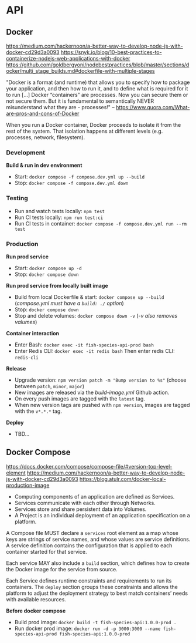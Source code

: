 # API

## Docker
<https://medium.com/hackernoon/a-better-way-to-develop-node-js-with-docker-cd29d3a0093>
<https://snyk.io/blog/10-best-practices-to-containerize-nodejs-web-applications-with-docker>
<https://github.com/goldbergyoni/nodebestpractices/blob/master/sections/docker/multi_stage_builds.md#dockerfile-with-multiple-stages>

"Docker is a format (and runtime) that allows you to specify how to package your application, and then how to run it, and to define what is required for it to run [...] Docker “containers” are processes. Now you can secure them or not secure them. But it is fundamental to semantically NEVER misunderstand what they are - processes!"  – <https://www.quora.com/What-are-pros-and-cons-of-Docker>

When you run a Docker container, Docker proceeds to isolate it from the rest of the system. 
That isolation happens at different levels (e.g. processes, network, filesystem).

### Development 
**Build & run in dev environment**
* Start: `docker compose -f compose.dev.yml up --build`
* Stop: `docker compose -f compose.dev.yml down`

### Testing 
* Run and watch tests locally: `npm test`
* Run CI tests locally: `npm run test:ci`
* Run CI tests in container: `docker compose -f compose.dev.yml run --rm test`

### Production
**Run prod service**
* Start: `docker compose up -d`
* Stop: `docker compose down`

**Run prod service from locally built image**
* Build from local Dockerfile & start: `docker compose up --build` (_compose.yml must have a `build: ./` option_)
* Stop: `docker compose down`
* Stop and delete volumes: `docker compose down -v` (_-v also removes valumes_)

**Container interaction**
* Enter Bash: `docker exec -it fish-species-api-prod bash`
* Enter Redis CLI: `docker exec -it redis bash` Then enter redis CLI: `redis-cli`

**Release**
* Upgrade version: `npm version patch -m "Bump version to %s"` (choose between `patch`, `minor`, `major`)
* New images are released via the _build-image.yml_ Github action.
* On every push images are tagged with the `latest` tag.
* When new version tags are pushed with `npm version`, images are tagged with the `v*.*.*` tag.

**Deploy**
* TBD...


## Docker Compose 
<https://docs.docker.com/compose/compose-file/#version-top-level-element>
<https://medium.com/hackernoon/a-better-way-to-develop-node-js-with-docker-cd29d3a0093>
<https://blog.atulr.com/docker-local-production-image>

* Computing components of an application are defined as Services. 
* Services communicate with each other through Networks.
* Services store and share persistent data into Volumes. 
* A Project is an individual deployment of an application specification on a platform.

A Compose file MUST declare a `services` root element as a map whose keys are strings 
of service names, and whose values are service definitions. A service definition contains 
the configuration that is applied to each container started for that service.

Each service MAY also include a `build` section, which defines how to create the Docker image 
for the service from source.

Each Service defines runtime constraints and requirements to run its containers. The `deploy` 
section groups these constraints and allows the platform to adjust the deployment strategy to 
best match containers’ needs with available resources.

**Before docker compose**
* Build prod image: `docker build -t fish-species-api:1.0.0-prod .`
* Run docker prod image: `docker run -d -p 3000:3000 --name fish-species-api-prod fish-species-api:1.0.0-prod`
